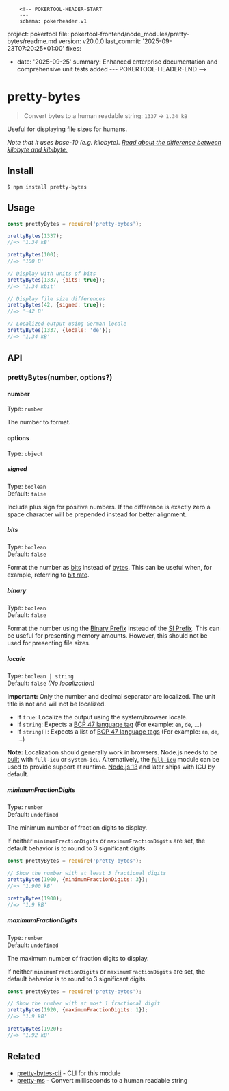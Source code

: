         <!-- POKERTOOL-HEADER-START
        ---
        schema: pokerheader.v1
project: pokertool
file: pokertool-frontend/node_modules/pretty-bytes/readme.md
version: v20.0.0
last_commit: '2025-09-23T07:20:25+01:00'
fixes:
- date: '2025-09-25'
  summary: Enhanced enterprise documentation and comprehensive unit tests added
        ---
        POKERTOOL-HEADER-END -->
# pretty-bytes

> Convert bytes to a human readable string: `1337` → `1.34 kB`

Useful for displaying file sizes for humans.

*Note that it uses base-10 (e.g. kilobyte).
[Read about the difference between kilobyte and kibibyte.](https://web.archive.org/web/20150324153922/https://pacoup.com/2009/05/26/kb-kb-kib-whats-up-with-that/)*

## Install

```
$ npm install pretty-bytes
```

## Usage

```js
const prettyBytes = require('pretty-bytes');

prettyBytes(1337);
//=> '1.34 kB'

prettyBytes(100);
//=> '100 B'

// Display with units of bits
prettyBytes(1337, {bits: true});
//=> '1.34 kbit'

// Display file size differences
prettyBytes(42, {signed: true});
//=> '+42 B'

// Localized output using German locale
prettyBytes(1337, {locale: 'de'});
//=> '1,34 kB'
```

## API

### prettyBytes(number, options?)

#### number

Type: `number`

The number to format.

#### options

Type: `object`

##### signed

Type: `boolean`\
Default: `false`

Include plus sign for positive numbers. If the difference is exactly zero a space character will be prepended instead for better alignment.

##### bits

Type: `boolean`\
Default: `false`

Format the number as [bits](https://en.wikipedia.org/wiki/Bit) instead of [bytes](https://en.wikipedia.org/wiki/Byte). This can be useful when, for example, referring to [bit rate](https://en.wikipedia.org/wiki/Bit_rate).

##### binary

Type: `boolean`\
Default: `false`

Format the number using the [Binary Prefix](https://en.wikipedia.org/wiki/Binary_prefix) instead of the [SI Prefix](https://en.wikipedia.org/wiki/SI_prefix). This can be useful for presenting memory amounts. However, this should not be used for presenting file sizes.

##### locale

Type: `boolean | string`\
Default: `false` *(No localization)*

**Important:** Only the number and decimal separator are localized. The unit title is not and will not be localized.

- If `true`: Localize the output using the system/browser locale.
- If `string`: Expects a [BCP 47 language tag](https://en.wikipedia.org/wiki/IETF_language_tag) (For example: `en`, `de`, …)
- If `string[]`: Expects a list of [BCP 47 language tags](https://en.wikipedia.org/wiki/IETF_language_tag) (For example: `en`, `de`, …)

**Note:** Localization should generally work in browsers. Node.js needs to be [built](https://github.com/nodejs/node/wiki/Intl) with `full-icu` or `system-icu`. Alternatively, the [`full-icu`](https://github.com/unicode-org/full-icu-npm) module can be used to provide support at runtime. [Node.js 13](https://nodejs.org/en/blog/release/v13.0.0/) and later ships with ICU by default.

##### minimumFractionDigits

Type: `number`\
Default: `undefined`

The minimum number of fraction digits to display.

If neither `minimumFractionDigits` or `maximumFractionDigits` are set, the default behavior is to round to 3 significant digits.

```js
const prettyBytes = require('pretty-bytes');

// Show the number with at least 3 fractional digits
prettyBytes(1900, {minimumFractionDigits: 3});
//=> '1.900 kB'

prettyBytes(1900);
//=> '1.9 kB'
```

##### maximumFractionDigits

Type: `number`\
Default: `undefined`

The maximum number of fraction digits to display.

If neither `minimumFractionDigits` or `maximumFractionDigits` are set, the default behavior is to round to 3 significant digits.

```js
const prettyBytes = require('pretty-bytes');

// Show the number with at most 1 fractional digit
prettyBytes(1920, {maximumFractionDigits: 1});
//=> '1.9 kB'

prettyBytes(1920);
//=> '1.92 kB'
```

## Related

- [pretty-bytes-cli](https://github.com/sindresorhus/pretty-bytes-cli) - CLI for this module
- [pretty-ms](https://github.com/sindresorhus/pretty-ms) - Convert milliseconds to a human readable string
